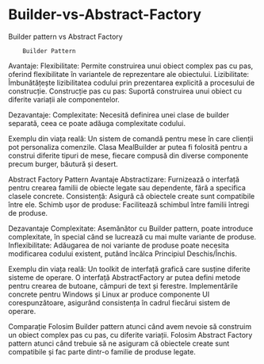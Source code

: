 # Builder-vs-Abstract-Factory
Builder pattern vs Abstract Factory

		Builder Pattern
Avantaje:
Flexibilitate: Permite construirea unui obiect complex pas cu pas, oferind flexibilitate în variantele de reprezentare ale obiectului.
Lizibilitate: Îmbunătățește lizibilitatea codului prin prezentarea explicită a procesului de construcție.
Construcție pas cu pas: Suportă construirea unui obiect cu diferite variații ale componentelor.

Dezavantaje:
Complexitate: Necesită definirea unei clase de builder separată, ceea ce poate adăuga complexitate codului.

Exemplu din viața reală:
Un sistem de comandă pentru mese în care clienții pot personaliza comenzile. Clasa MealBuilder ar putea fi folosită pentru a construi diferite tipuri de mese, fiecare compusă din diverse componente precum burger, băutură și desert.

Abstract Factory Pattern
Avantaje
Abstractizare: Furnizează o interfață pentru crearea familii de obiecte legate sau dependente, fără a specifica clasele concrete.
Consistență: Asigură că obiectele create sunt compatibile între ele.
Schimb ușor de produse: Facilitează schimbul între familii întregi de produse.

Dezavantaje
Complexitate: Asemănător cu Builder pattern, poate introduce complexitate, în special când se lucrează cu mai multe variante de produse.
Inflexibilitate: Adăugarea de noi variante de produse poate necesita modificarea codului existent, putând încălca Principiul Deschis/Închis.

Exemplu din viața reală:
Un toolkit de interfață grafică care susține diferite sisteme de operare. O interfață AbstractFactory ar putea defini metode pentru crearea de butoane, câmpuri de text și ferestre. Implementările concrete pentru Windows și Linux ar produce componente UI corespunzătoare, asigurând consistența în cadrul fiecărui sistem de operare.

Comparație
Folosim Builder pattern atunci când avem nevoie să construim un obiect complex pas cu pas, cu diferite variații. Folosim Abstract Factory pattern atunci când trebuie să ne asiguram că obiectele create sunt compatibile și fac parte dintr-o familie de produse legate.
